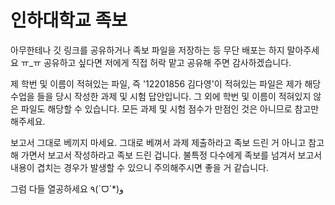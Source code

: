# 인하대학교 족보
아무한테나 깃 링크를 공유하거나 족보 파일을 저장하는 등 무단 배포는 하지 말아주세요 ㅠ_ㅠ
공유하고 싶다면 저에게 직접 허락 맡고 공유해 주면 감사하겠습니다.

제 학번 및 이름이 적혀있는 파일, 즉 '12201856 김다영'이 적혀있는 파일은 제가 해당 수업을 들을 당시 작성한 과제 및 시험 답안입니다.
그 외에 학번 및 이름이 적혀있지 않은 파일도 해당할 수 있습니다.
모든 과제 및 시험 점수가 만점인 것은 아니므로 참고만 해주세요.

보고서 그대로 베끼지 마세요.
그대로 베껴서 과제 제출하라고 족보 드린 거 아니고 참고해 가면서 보고서 작성하라고 족보 드린 겁니다.
불특정 다수에게 족보를 넘겨서 보고서 내용이 겹치는 경우가 발생할 수 있으니 주의해주시면 좋을 거 같습니다.

그럼 다들 열공하세요 ٩(ˊᗜˋ*)و
